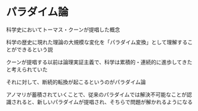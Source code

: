 # パラダイム論

科学史においてトーマス・クーンが提唱した概念

科学の歴史に現れた理論の大規模な変化を「パラダイム変換」として理解することができるという説

クーンが提唱する以前は論理実証主義で、科学は累積的・連続的に進歩してきたと考えられていた

それに対して、断続的転換が起こるというのがパラダイム論

アノマリが蓄積されていくことで、従来のパラダイムでは解決不可能なことが認識されると、新しいパラダイムが提唱され、そちらで問題が解かれるようになる

